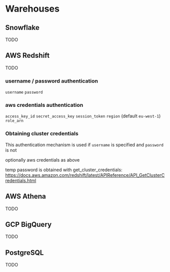 # Warehouses

## Snowflake

TODO

## AWS Redshift

TODO

### username / password authentication

`username`
`password`

### aws credentials authentication

`access_key_id`
`secret_access_key`
`session_token`
`region` (default `eu-west-1`)
`role_arn`

### Obtaining cluster credentials

This authentication mechanism is used if `username` is specified and `password` is not

optionally aws credentials as above

temp password is obtained with get_cluster_credentials: 
https://docs.aws.amazon.com/redshift/latest/APIReference/API_GetClusterCredentials.html

## AWS Athena

TODO

## GCP BigQuery

TODO

## PostgreSQL

TODO